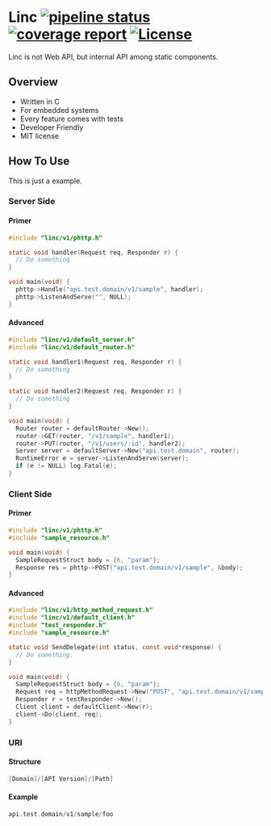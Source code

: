 # Linc [![pipeline status](https://gitlab.com/kokabe/linc/badges/master/pipeline.svg)](https://gitlab.com/kokabe/linc/commits/master) [![coverage report](https://gitlab.com/kokabe/linc/badges/master/coverage.svg)](https://gitlab.com/kokabe/linc/commits/master) [![License](https://img.shields.io/badge/license-MIT-green.svg)](./LICENSE)

Linc is not Web API, but internal API among static components.

## Overview

- Written in C
- For embedded systems
- Every feature comes with tests
- Developer Friendly
- MIT license

## How To Use

This is just a example.

### Server Side

#### Primer

```c
#include "linc/v1/phttp.h"

static void handler(Request req, Responder r) {
  // Do something
}

void main(void) {
  phttp->Handle("api.test.domain/v1/sample", handler);
  phttp->ListenAndServe("", NULL);
}
```

#### Advanced

```c
#include "linc/v1/default_server.h"
#include "linc/v1/default_router.h"

static void handler1(Request req, Responder r) {
  // Do something
}

static void handler2(Request req, Responder r) {
  // Do something
}

void main(void) {
  Router router = defaultRouter->New();
  router->GET(router, "/v1/sample", handler1);
  router->PUT(router, "/v1/users/:id", handler2);
  Server server = defaultServer->New("api.test.domain", router);
  RuntimeError e = server->ListenAndServe(server);
  if (e != NULL) log.Fatal(e);
}
```

### Client Side

#### Primer

```c
#include "linc/v1/phttp.h"
#include "sample_resource.h"

void main(void) {
  SampleRequestStruct body = {6, "param"};
  Response res = phttp->POST("api.test.domain/v1/sample", &body);
}
```

#### Advanced

```c
#include "linc/v1/http_method_request.h"
#include "linc/v1/default_client.h"
#include "test_responder.h"
#include "sample_resource.h"

static void SendDelegate(int status, const void*response) {
  // Do something.
}

void main(void) {
  SampleRequestStruct body = {6, "param"};
  Request req = httpMethodRequest->New("POST", "api.test.domain/v1/sample", &body);
  Responder r = testResponder->New();
  Client client = defaultClient->New(r);
  client->Do(client, req);
}
```

### URI

#### Structure

```c
[Domain]/[API Version]/[Path]
```

#### Example

```c
api.test.domain/v1/sample/foo
```
